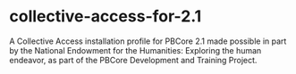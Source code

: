 # collective-access-for-2.1
A Collective Access installation profile for PBCore 2.1 made possible in part by the National Endowment for the Humanities: Exploring the human endeavor, as part of the PBCore Development and Training Project.

